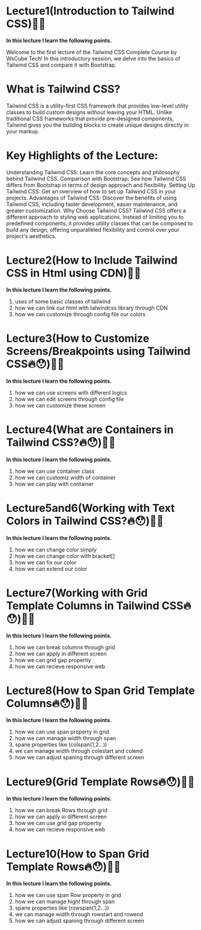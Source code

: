 # Lecture1(Introduction to Tailwind CSS)🚀✨
<strong>In this lecture I learn the following points.</strong>

Welcome to the first lecture of the Tailwind CSS Complete Course by WsCube Tech! In this introductory session, we delve into the basics of Tailwind CSS and compare it with Bootstrap.

# What is Tailwind CSS?

Tailwind CSS is a utility-first CSS framework that provides low-level utility classes to build custom designs without leaving your HTML. Unlike traditional CSS frameworks that provide pre-designed components, Tailwind gives you the building blocks to create unique designs directly in your markup.

# Key Highlights of the Lecture:

Understanding Tailwind CSS: 
Learn the core concepts and philosophy behind Tailwind CSS.
Comparison with Bootstrap: 
See how Tailwind CSS differs from Bootstrap in terms of design approach and flexibility.
Setting Up Tailwind CSS:
Get an overview of how to set up Tailwind CSS in your projects.
Advantages of Tailwind CSS: 
Discover the benefits of using Tailwind CSS, including faster development, easier maintenance, and greater customization.
Why Choose Tailwind CSS?
Tailwind CSS offers a different approach to styling web applications. Instead of limiting you to predefined components, it provides utility classes that can be composed to build any design, offering unparalleled flexibility and control over your project's aesthetics.


# Lecture2(How to Include Tailwind CSS in Html using CDN)🚀✨
<strong>In this lecture I learn the following points.</strong>

1. uses of some basic classes of tailwind
2. how we can link our html with talwindcss library through CDN 
3. how we can customize through config file our colors 



# Lecture3(How to Customize Screens/Breakpoints using Tailwind CSS🔥😯)🚀✨
<strong>In this lecture I learn the following points.</strong>

1. how we can use screens with different logics
2. how we can edit screens through config file
3. how we can customize these screen 


# Lecture4(What are Containers in Tailwind CSS?🔥😯)🚀✨
<strong>In this lecture I learn the following points.</strong>

1. how we can use container class 
2. how we can customiz width of container
3. how we can play with container



# Lecture5and6(Working with Text Colors in Tailwind CSS?🔥😯)🚀✨
<strong>In this lecture I learn the following points.</strong>

1. how we can change color simply
2. how we can change color with bracket[]
3. how we can fix our color 
4. how we can extend our color




# Lecture7(Working with Grid Template Columns in Tailwind CSS🔥😯)🚀✨
<strong>In this lecture I learn the following points.</strong>

1. how we can break columns through grid
2. how we can apply in different screen
3. how we can grid gap propertiy
4. how we can recieve responsive web


# Lecture8(How to Span Grid Template Columns🔥😯)🚀✨
<strong>In this lecture I learn the following points.</strong>

1. how we can use span property in grid
2. how we can manage width through span
3. spane properties like (colspan(1,2...))
4. we can manage width through colestart and colend 
5. how we can adjust spaning through different screen




# Lecture9(Grid Template Rows🔥😯)🚀✨
<strong>In this lecture I learn the following points.</strong>

1. how we can break Rows through grid
2. how we can apply in different screen
3. how we can use grid gap propertiy
4. how we can recieve responsive web


# Lecture10(How to Span Grid Template Rows🔥😯)🚀✨
<strong>In this lecture I learn the following points.</strong>

1. how we can use span Row property in grid
2. how we can manage hight through span
3. spane properties like (rowspan(1,2...))
4. we can manage width through rowstart and rowend 
5. how we can adjust spaning through different screen




